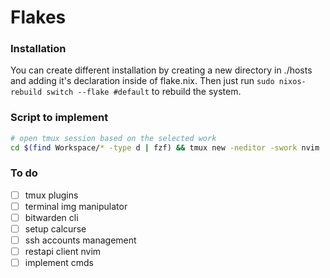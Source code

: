 # Flakes

### Installation

You can create different installation by creating a new directory in ./hosts and adding it's declaration inside of flake.nix.
Then just run `sudo nixos-rebuild switch --flake #default` to rebuild the system.

### Script to implement
``` sh
# open tmux session based on the selected work
cd $(find Workspace/* -type d | fzf) && tmux new -neditor -swork nvim . 
```

### To do
- [ ] tmux plugins
- [ ] terminal img manipulator
- [ ] bitwarden cli
- [ ] setup calcurse
- [ ] ssh accounts management
- [ ] restapi client nvim
- [ ] implement cmds
